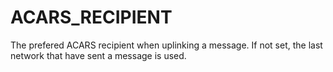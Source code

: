 # ACARS\_RECIPIENT

The prefered ACARS recipient when uplinking a message. If not set, the last network that have sent a message is used.

